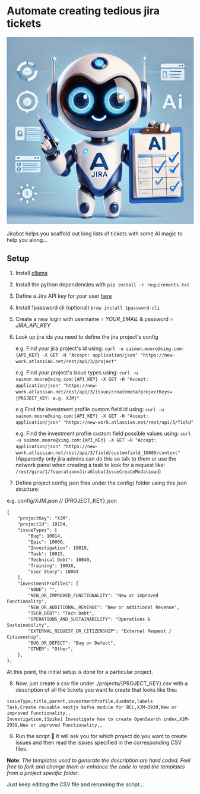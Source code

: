 # Automate creating tedious jira tickets

![JIRABOT](assets/jirabot.jpeg)

Jirabot helps you scaffold out long lists of tickets with some AI magic to help you along...

## Setup
1. Install [ollama](https://ollama.com/)
2. Install the python dependencies with `pip install -r requirements.txt`
3. Define a Jira API key for your user [here](https://id.atlassian.com/manage-profile/security/api-tokens)
4. Install 1password cli (optional) `brew install 1password-cli`
5. Create a new login with username = *YOUR_EMAIL* & password = *JIRA_API_KEY*
6. Look up jira ids you need to define the jira project's config

   e.g. Find your jira project's id using:
    `curl -u saimon.moore@xing.com:{API_KEY} -X GET -H "Accept: application/json" "https://new-work.atlassian.net/rest/api/3/project"`
    
    e.g. Find your project's issue types using:
    `curl -u saimon.moore@xing.com:{API_KEY} -X GET -H "Accept: application/json" "https://new-work.atlassian.net/rest/api/3/issue/createmeta?projectKeys={PROJECT_KEY: e.g. XJM}"`

    e.g Find the investment profile custom field id using:
    `curl -u saimon.moore@xing.com:{API_KEY} -X GET -H "Accept: application/json" "https://new-work.atlassian.net/rest/api/3/field"`

    e.g. Find the investment profile custom field possible values using:
    `curl -u saimon.moore@xing.com:{API_KEY} -X GET -H "Accept: application/json" "https://new-work.atlassian.net/rest/api/3/field/customfield_10089/context"`
    (Apparently only jira admins can do this so talk to them or use the network panel when creating a task to look for a request like: `/rest/gira/1/?operation=JiraGlobalIssueCreateModalLoad`)

7. Define project config json files under the config/ folder using this json structure:

e.g. config/XJM.json // {PROJECT_KEY}.json
```
{
    "projectKey": "XJM",
    "projectId": 10154,
    "issueTypes": [
        "Bug": 10014,
        "Epic": 10000,
        "Investigation": 10019,
        "Task": 10015,
        "Technical Debt": 10040,
        "Training": 10038,
        "User Story": 10004
    ],
    "investmentProfiles": [
        "NONE": "",
        "NEW_OR_IMPROVED_FUNCTIONALITY": "New or improved Functionality",
        "NEW_OR_ADDITIONAL_REVENUE": "New or additional Revenue",
        "TECH_DEBT": "Tech Debt",
        "OPERATIONS_AND_SUSTAINABILITY": "Operations & Sustainability",
        "EXTERNAL_REQUEST_OR_CITIZENSHIP": "External Request / Citizenship",
        "BUG_OR_DEFECT": "Bug or Defect",
        "OTHER": "Other",
    ],
},
```

At this point, the initial setup is done for a particular project.

8. Now, just create a csv file under ./projects/{PROJECT_KEY}.csv with a description of all the tickets you want to create that looks like this:
```
issueType,title,parent,investmentProfile,duedate,labels
Task,Create reusable nextjs kafka module for BCL,XJM-2939,New or improved Functionality,,
Investigation,[Spike] Investigate how to create OpenSearch index,XJM-2939,New or improved Functionality,,
```
9. Run the script 🦙
   It will ask you for which project do you want to create issues and then read the issues specified in the corresponding CSV files.

__Note__: _The templates used to generate the description are hard coded. Feel free to fork and change them or enhance the code to read the templates from a project specific folder_.

Just keep editing the CSV file and rerunning the script...